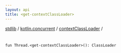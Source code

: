 ```yaml
---
layout: api
title: <get-contextClassLoader>
---
```

[stdlib](../../index.md) / [kotlin.concurrent](../index.md) / [contextClassLoader](index.md) / [<get-contextClassLoader>](_get-contextClassLoader_.md)

# <get-contextClassLoader>

```
fun Thread.<get-contextClassLoader>(): ClassLoader
```
